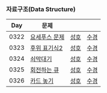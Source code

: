 ### 자료구조(Data Structure)

| Day  | 문제                                                  |                               |                                 |
| ---- | ----------------------------------------------------- | ----------------------------- | ------------------------------- |
| 0322 | [요세푸스 문제](https://www.acmicpc.net/problem/1158) | [성호](0322/1158_0322_sh.kt)  | [수경](0322/1158_0322_sk.js)    |
| 0323 | [후위 표기식2](https://www.acmicpc.net/problem/1935)  | [성호](0323/1935_0323_sh.kt)  | [수경](0323/1935_0323_sk.js)    |
| 0324 | [쇠막대기](https://www.acmicpc.net/problem/10799)     | [성호](0324/10799_0324_sh.kt) | [수경](0324/10799_0324_sk.js)   |
| 0325 | [회전하는 큐](https://www.acmicpc.net/problem/1021)   | [성호](0325/1021_0325_sh.kt)  | [수경](0325/1021_0325_sk.js)    |
| 0326 | [카드 놓기](https://www.acmicpc.net/problem/18115)    | [성호](0326/18115_0326_sh.kt) | [수경](0326/18115_0326_sk_2.js) |
